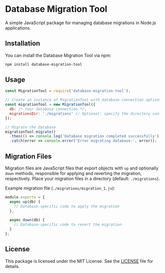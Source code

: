 # Database Migration Tool

A simple JavaScript package for managing database migrations in Node.js applications.

## Installation

You can install the Database Migration Tool via npm:

```bash
npm install database-migration-tool
```

## Usage

```javascript
const MigrationTool = require('database-migration-tool');

// Create an instance of MigrationTool with database connection options
const migrationTool = new MigrationTool({
  db: /* Your database connection */,
  migrationsDir: './migrations' // Optional: specify the directory containing migration files
});

// Migrate the database
migrationTool.migrate()
  .then(() => console.log('Database migration completed successfully'))
  .catch(error => console.error('Error migrating database:', error));
```

## Migration Files

Migration files are JavaScript files that export objects with `up` and optionally `down` methods, responsible for applying and reverting the migration, respectively. Place your migration files in a directory (default: `./migrations`).

Example migration file (`./migrations/migration_1.js`):

```javascript
module.exports = {
  async up(db) {
    // Database-specific code to apply the migration
  },
  
  async down(db) {
    // Database-specific code to revert the migration
  }
};
```

## License

This package is licensed under the MIT License. See the [LICENSE](LICENSE) file for details.
